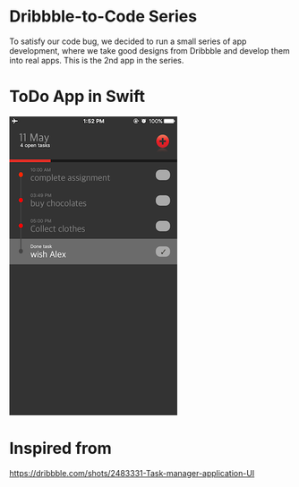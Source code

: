# Dribbble-to-Code Series
To satisfy our code bug, we decided to run a small series of app development, where we take good designs from Dribbble and develop them into real apps. This is the 2nd app in the series.

# ToDo App in Swift
![HomeScreen](/IMG_4245.PNG)

# Inspired from
https://dribbble.com/shots/2483331-Task-manager-application-UI
